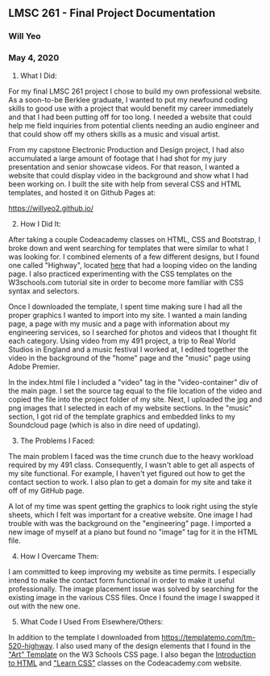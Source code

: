 ## LMSC 261 - Final Project Documentation
### Will Yeo
### May 4, 2020

1. What I Did:

For my final LMSC 261 project I chose to build my own professional website. As a soon-to-be Berklee graduate, I wanted to put my newfound coding skills to good use with a project that would benefit my career immediately and that I had been putting off for too long. I needed a website that could help me field inquiries from potential clients needing an audio engineer and that could show off my others skills as a music and visual artist.

From my capstone Electronic Production and Design project, I had also accumulated a large amount of footage that I had shot for my jury presentation and senior showcase videos. For that reason, I wanted a website that could display video in the background and show what I had been working on. I built the site with help from several CSS and HTML templates, and hosted it on Github Pages at:

https://willyeo2.github.io/

2. How I Did It:

After taking a couple Codeacademy classes on HTML, CSS and Bootstrap, I broke down and went searching for templates that were similar to what I was looking for. I combined elements of a few different designs, but I found one called "Highway", located [here](https://templatemo.com/tm-520-highway) that had a looping video on the landing page. I also practiced experimenting with the CSS templates on the W3schools.com tutorial site in order to become more familiar with CSS syntax and selectors.

Once I downloaded the template, I spent time making sure I had all the proper graphics I wanted to import into my site. I wanted a main landing page, a page with my music and a page with information about my engineering services, so I searched for photos and videos that I thought fit each category. Using video from my 491 project, a trip to Real World Studios in England and a music festival I worked at, I edited together the video in the background of the "home" page and the "music" page using Adobe Premier.

In the index.html file I included a "video" tag in the "video-container" div of the main page. I set the source tag equal to the file location of the video and copied the file into the project folder of my site. Next, I uploaded the jpg and png images that I selected in each of my website sections. In the "music" section, I got rid of the template graphics and embedded links to my Soundcloud page (which is also in dire need of updating).

3. The Problems I Faced:

The main problem I faced was the time crunch due to the heavy workload required by my 491 class. Consequently, I wasn't able to get all aspects of my site functional. For example, I haven't yet figured out how to get the contact section to work. I also plan to get a domain for my site and take it off of my GitHub page.

A lot of my time was spent getting the graphics to look right using the style sheets, which I felt was important for a creative website. One image I had trouble with was the background on the "engineering" page. I imported a new image of myself at a piano but found no "image" tag for it in the HTML file.

4. How I Overcame Them:

I am committed to keep improving my website as time permits. I especially intend to make the contact form functional in order to make it useful professionally. The image placement issue was solved by searching for the existing image in the various CSS files. Once I found the image I swapped it out with the new one.

5. What Code I Used From Elsewhere/Others:

In addition to the template I downloaded from https://templatemo.com/tm-520-highway. I also used many of the design elements that I found in the ["Art" Template](https://www.w3schools.com/w3css/tryw3css_templates_streetart.htm) on the W3 Schools CSS page. I also began the [Introduction to HTML](https://www.codecademy.com/learn/learn-html) and ["Learn CSS"](https://www.codecademy.com/learn/learn-css) classes on the Codeacademy.com website.
